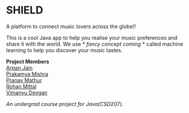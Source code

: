 # SHIELD
A platform to connect music lovers across the globe!! 

This is a cool Java app to help you realise your music preferences and share it with the world. We use * _fancy concept coming_ * called machine learning to help you discover your music tastes.

__Project Members__  
[Arpan Jain](https://github.com/arpanjain97)  
[Prakamya Mishra](https://github.com/prakamya-mishra)  
[Pranav Mathur](https://github.com/pmathur98)  
[Rohan Mittal](https://github.com/rohanmittal73)   
[Vimanyu Devgan]()  

*An undergrad course project for Java(CSD207).* 

